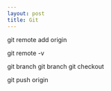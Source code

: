 ```yaml
---
layout: post
title: Git
---
```


git remote add origin <URL>

git remote -v

git branch
git branch <name-of-new-branch>
git checkout <name-of-branch-to-switch-to>

git push origin <branch-name>
